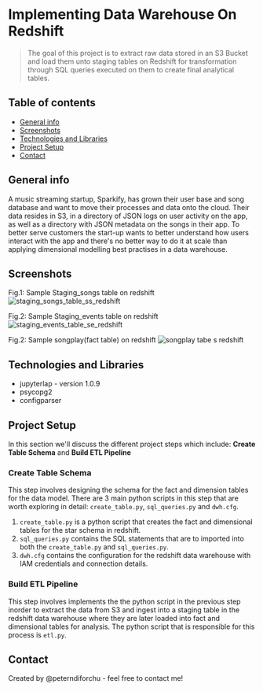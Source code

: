 # Implementing Data Warehouse On Redshift

>The goal of this project is to extract raw data stored in an S3 Bucket and load them unto staging tables on Redshift 
>for transformation through SQL queries executed on them to create final analytical tables.

## Table of contents

* [General info](#general-info)
* [Screenshots](#screenshots)
* [Technologies and Libraries](#technologies-and-libraries)
* [Project Setup](#project-setup)
* [Contact](#contact)

## General info
A music streaming startup, Sparkify, has grown their user base and song database and want to move their processes and data onto the cloud. Their data resides in S3, in a directory of JSON logs on user activity on the app, as well as a directory with JSON metadata on the songs in their app. To better serve customers the start-up wants to better understand how users interact with the app and there's no better way to do it at scale than applying dimensional modelling best practises in a data warehouse.

## Screenshots
Fig.1: Sample Staging_songs table on redshift
![staging_songs_table_ss_redshift](https://user-images.githubusercontent.com/76578061/110278526-a41a3380-7f94-11eb-9dd2-4704831ffc5c.png)

Fig.2: Sample Staging_events table on redshift
![staging_events_table_se_redshift](https://user-images.githubusercontent.com/76578061/110278709-fd826280-7f94-11eb-8f21-414ebe2dd504.png)

Fig.2: Sample songplay(fact table) on redshift
![songplay tabe s redshift](https://user-images.githubusercontent.com/76578061/128617679-e096f353-c14c-46cd-b0bf-3f1da2cf798d.png)

## Technologies and Libraries
* jupyterlap - version 1.0.9
* psycopg2
* configparser

## Project Setup
In this section we'll discuss the different project steps which include: **Create Table Schema** and **Build ETL Pipeline**

### Create Table Schema
This step involves designing the schema for the fact and dimension tables for the data model. There are 3 main python scripts in this step that are worth exploring in detail: `create_table.py`, `sql_queries.py` and `dwh.cfg`.

1. `create_table.py` is a python script that creates the fact and dimensional tables for the star schema in redshift.
2. `sql_queries.py` contains the SQL statements that are to imported into both the `create_table.py` and `sql_queries.py`.
3. `dwh.cfg` contains the configuration for the redshift data warehouse with IAM credentials and connection details.

### Build ETL Pipeline
This step involves implements the the python script in the previous step inorder to extract the data from S3 and ingest into a staging table in the redshift data warehouse where they are later loaded into fact and dimensional tables for analysis. The python script that is responsible for this process is `etl.py`.

## Contact
Created by @peterndiforchu - feel free to contact me!
